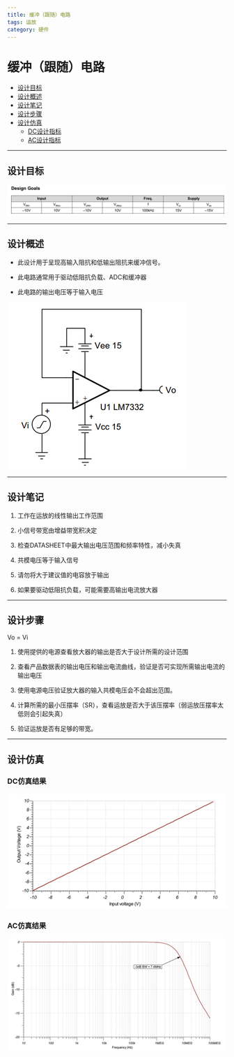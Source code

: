 ```yaml
---
title: 缓冲（跟随）电路
tags: 运放
category: 硬件
---
```



# 缓冲（跟随）电路

<!-- TOC -->

- [设计目标](#设计目标)
- [设计概述](#设计概述)
- [设计笔记](#设计笔记)
- [设计步骤](#设计步骤)
- [设计仿真](#设计仿真)
    - [DC设计指标](#DC设计指标)
    - [AC设计指标](#AC设计指标)
    
<!-- /TOC -->

---
## 设计目标

![跟随器设计目标](运放设计/跟随器设计目标.PNG)

---

## 设计概述

- 此设计用于呈现高输入阻抗和低输出阻抗来缓冲信号。

- 此电路通常用于驱动低阻抗负载、ADC和缓冲器

- 此电路的输出电压等于输入电压

![跟随器电路](运放设计/跟随器电路.PNG)

---

## 设计笔记

1. 工作在运放的线性输出工作范围

2. 小信号带宽由增益带宽积决定

3. 检查DATASHEET中最大输出电压范围和频率特性，减小失真

4. 共模电压等于输入信号

5. 请勿将大于建议值的电容放于输出

6. 如果要驱动低阻抗负载，可能需要高输出电流放大器

---

## 设计步骤

Vo = Vi

1. 使用提供的电源查看放大器的输出是否大于设计所需的设计范围

2. 查看产品数据表的输出电压和输出电流曲线，验证是否可实现所需输出电流的输出电压

3. 使用电源电压验证放大器的输入共模电压会不会超出范围。

4. 计算所需的最小压摆率（SR），查看运放是否大于该压摆率（弱运放压摆率太低则会引起失真）

5. 验证运放是否有足够的带宽。

---

## 设计仿真

### DC仿真结果

![运放DC仿真](运放设计/运放DC仿真.PNG)

### AC仿真结果

![运放AC仿真](运放设计/运放AC仿真.PNG)

